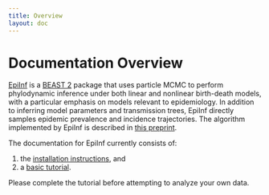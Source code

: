 ```yaml
---
title: Overview
layout: doc
---
```


Documentation Overview
======================

[EpiInf](http://tgvaughan.github.io/EpiInf) is a [BEAST 2](http://www.beast2.org/) 
package that uses particle MCMC to perform phylodynamic inference under both
linear and nonlinear birth-death models, with a particular emphasis on models relevant to epidemiology.  In addition to inferring model parameters and transmission trees, EpiInf
directly samples epidemic prevalence and incidence trajectories.
The algorithm implemented by EpiInf is described in <a href="https://www.biorxiv.org/content/early/2018/11/19/142570">this preprint</a>.

The documentation for EpiInf currently consists of:

1. the [installation instructions](installation.html), and
2. a [basic tutorial](tutorial.html).

Please complete the tutorial before attempting to analyze your own data.
